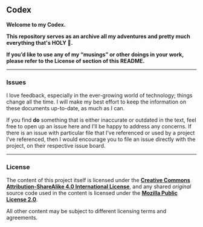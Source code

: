## Codex
**Welcome to my Codex.**

**This repository serves as an archive all my adventures and pretty much everything that's HOLY 🔱.**

**If you’d like to use any of my “musings” or other doings in your work, please refer to the License of section of this README.**

---
### Issues
I love feedback, especially in the ever-growing world of technology; things change all the time. I will make my best effort to keep the information on these documents up-to-date, as much as I can. 

If you find **do** something that is either inaccurate or outdated in the text, feel free to open up an issue here and I’ll be happy to address any concerns. If there is an issue with particular file that I’ve referenced or used by a project I’ve referenced, then I would encourage you to file an issue directly with the project, on their respective issue board.
 
---
### License
The content of this project itself is licensed under the [**Creative Commons Attribution-ShareAlike 4.0 International License**](http://creativecommons.org/licenses/by-sa/4.0/), and any shared *original* source code used in the content is licensed under the [**Mozilla Public License 2.0**](https://github.com/ran-dall/codex/blob/master/LICENSE). 

All other content may be subject to different licensing terms and agreements.
